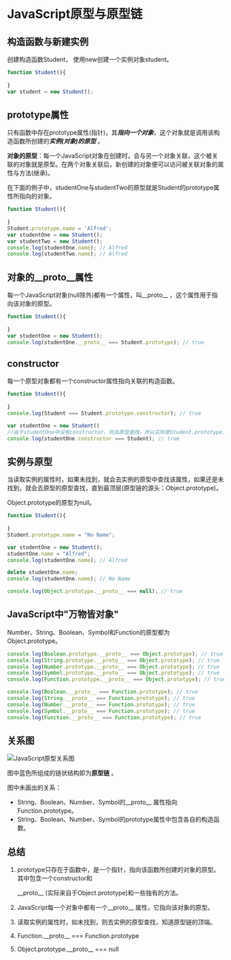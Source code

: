 # JavaScript原型与原型链

## 构造函数与新建实例

创建构造函数Student， 使用new创建一个实例对象student。

```javascript
function Student(){
  
}
var student = new Student();
```

## prototype属性

只有函数中存在prototype属性(指针)，其***指向一个对象***，这个对象就是调用该构造函数所创建的***实例(对象)的原型*** 。

**对象的原型**：每一个JavaScript对象在创建时，会与另一个对象关联，这个被关联的对象就是原型。在两个对象关联后，新创建的对象便可以访问被关联对象的属性与方法(继承)。

在下面的例子中，studentOne与studentTwo的原型就是Student的prototype属性所指向的对象。

```javascript
function Student(){
  
}
Student.prototype.name = 'Alfred';
var studentOne = new Student();
var studentTwo = new Student();
console.log(studentOne.name); // Alfred
console.log(studentTwo.name); // Alfred
```

## 对象的_\_proto\_\_属性

每一个JavaScript对象(null除外)都有一个属性，叫\_\_proto\_\_ ，这个属性用于指向该对象的原型。

```javascript
function Student(){
  
}
var studentOne = new Student();
console.log(studentOne.__proto__ === Student.prototype); // true
```

## constructor

每一个原型对象都有一个constructor属性指向关联的构造函数。

```javascript
function Student(){
  
}
console.log(Student === Student.prototype.constructor); // true

var studentOne = new Student()
//由于studentOne中没有constructor，则去原型查找，所以实际是Student.prototype.constructor
console.log(studentOne.constructor === Student); // true
```

## 实例与原型

当读取实例的属性时，如果未找到，就会去实例的原型中查找该属性，如果还是未找到，就会去原型的原型查找，直到最顶层(原型链的源头：Object.prototype)。

Object.prototype的原型为null。

```javascript
function Student(){
  
}
Student.prototype.name = "No Name";

var studentOne = new Student();
studentOne.name = "Alfred";
console.log(studentOne.name); // Alfred

delete studentOne.name;
console.log(studentOne.name); // No Name

console.log(Object.prototype.__proto__ === null); // true
```

## JavaScript中"万物皆对象"

Number、String、Boolean、Symbol和Function的原型都为Object.prototype。

```javascript
console.log(Boolean.prototype.__proto__ === Object.prototype); // true
console.log(String.prototype.__proto__ === Object.prototype); // true
console.log(Number.prototype.__proto__ === Object.prototype); // true
console.log(Symbol.prototype.__proto__ === Object.prototype); // true
console.log(Function.prototype.__proto__ === Object.prototype); // true

console.log(Boolean.__proto__ === Function.prototype); // true
console.log(String.__proto__ === Function.prototype); // true
console.log(Number.__proto__ === Function.prototype); // true
console.log(Symbol.__proto__ === Function.prototype); // true
console.log(Function.__proto__ === Function.prototype); // true
```

## 关系图

![JavaScript原型关系图 ](https://raw.githubusercontent.com/AlfredYan/JavaScript-Note/master/images/JavaScript%E5%8E%9F%E5%9E%8B%E5%85%B3%E7%B3%BB%E5%9B%BE%20.png)

图中蓝色所组成的链状结构即为**原型链** 。

图中未画出的关系：

- String、Boolean、Number、Symbol的\_\_proto\_\_ 属性指向Function.prototype。
- String、Boolean、Number、Symbol的prototype属性中包含各自的构造函数。

## 总结

1. prototype只存在于函数中，是一个指针，指向该函数所创建的对象的原型。其中包含一个constructor和

   \_\_proto\_\_ (实际来自于Object.prototype)和一些独有的方法。

2. JavaScript每一个对象中都有一个\_\_proto\_\_ 属性，它指向该对象的原型。

3. 读取实例的属性时，如未找到，则去实例的原型查找，知道原型链的顶端。

4. Function.\_\_proto\_\_ === Function.prototype

5. Object.prototype.\_\_proto\_\_ === null